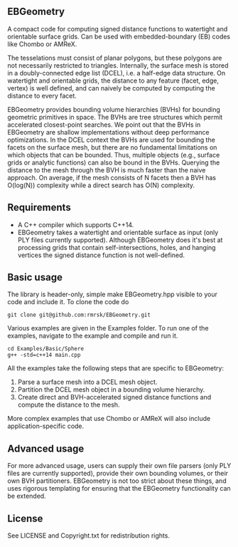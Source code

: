 EBGeometry
----------

A compact code for computing signed distance functions to watertight and orientable surface grids. 
Can be used with embedded-boundary (EB) codes like Chombo or AMReX.

The tesselations must consist of planar polygons, but these polygons are not necessarily restricted to triangles.
Internally, the surface mesh is stored in a doubly-connected edge list (DCEL), i.e. a half-edge data structure. 
On watertight and orientable grids, the distance to any feature (facet, edge, vertex) is well defined, and can naively be computed by computing the distance to every facet. 

EBGeometry provides bounding volume hierarchies (BVHs) for bounding geometric primitives in space.
The BVHs are tree structures which permit accelerated closest-point searches.
We point out that the BVHs in EBGeometry are shallow implementations without deep performance optimizations. 
In the DCEL context the BVHs are used for bounding the facets on the surface mesh, but there are no fundamental limitations on which objects that can be bounded.
Thus, multiple objects (e.g., surface grids or analytic functions) can also be bound in the BVHs.
Querying the distance to the mesh through the BVH is much faster than the naive approach. 
On average, if the mesh consists of N facets then a BVH has O(log(N)) complexity while a direct search has O(N) complexity. 

Requirements
------------

* A C++ compiler which supports C++14.
* EBGeometry takes a watertight and orientable surface as input (only PLY files currently supported).
  Although EBGeometry does it's best at processing grids that contain self-intersections, holes, and hanging vertices the signed distance function is not well-defined.

Basic usage
-----------

The library is header-only, simple make EBGeometry.hpp visible to your code and include it.
To clone the code do

    git clone git@github.com:rmrsk/EBGeometry.git

Various examples are given in the Examples folder.
To run one of the examples, navigate to the example and compile and run it.

    cd Examples/Basic/Sphere
    g++ -std=c++14 main.cpp

All the examples take the following steps that are specific to EBGeometry:

1. Parse a surface mesh into a DCEL mesh object.
2. Partition the DCEL mesh object in a bounding volume hierarchy.
3. Create direct and BVH-accelerated signed distance functions and compute the distance to the mesh.

More complex examples that use Chombo or AMReX will also include application-specific code. 

Advanced usage
--------------

For more advanced usage, users can supply their own file parsers (only PLY files are currently supported), provide their own bounding volumes, or their own BVH partitioners.
EBGeometry is not too strict about these things, and uses rigorous templating for ensuring that the EBGeometry functionality can be extended.

License
-------

See LICENSE and Copyright.txt for redistribution rights. 
